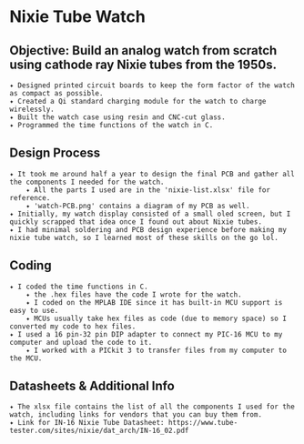 # Nixie Tube Watch
## Objective: Build an analog watch from scratch using cathode ray Nixie tubes from the 1950s.

    ✦ Designed printed circuit boards to keep the form factor of the watch as compact as possible.
    ✦ Created a Qi standard charging module for the watch to charge wirelessly.
    ✦ Built the watch case using resin and CNC-cut glass.
    ✦ Programmed the time functions of the watch in C.
    
## Design Process
    ✦ It took me around half a year to design the final PCB and gather all the components I needed for the watch.
        ✦ All the parts I used are in the 'nixie-list.xlsx' file for reference.   
        ✦ 'watch-PCB.png' contains a diagram of my PCB as well.
    ✦ Initially, my watch display consisted of a small oled screen, but I quickly scrapped that idea once I found out about Nixie tubes.
    ✦ I had minimal soldering and PCB design experience before making my nixie tube watch, so I learned most of these skills on the go lol.

## Coding
    ✦ I coded the time functions in C.
        ✦ the .hex files have the code I wrote for the watch.   
        ✦ I coded on the MPLAB IDE since it has built-in MCU support is easy to use.   
        ✦ MCUs usually take hex files as code (due to memory space) so I converted my code to hex files.
    ✦ I used a 16 pin-32 pin DIP adapter to connect my PIC-16 MCU to my computer and upload the code to it.
        ✦ I worked with a PICkit 3 to transfer files from my computer to the MCU.

    
## Datasheets & Additional Info
    ✦ The xlsx file contains the list of all the components I used for the watch, including links for vendors that you can buy them from.
    ✦ Link for IN-16 Nixie Tube Datasheet: https://www.tube-tester.com/sites/nixie/dat_arch/IN-16_02.pdf
